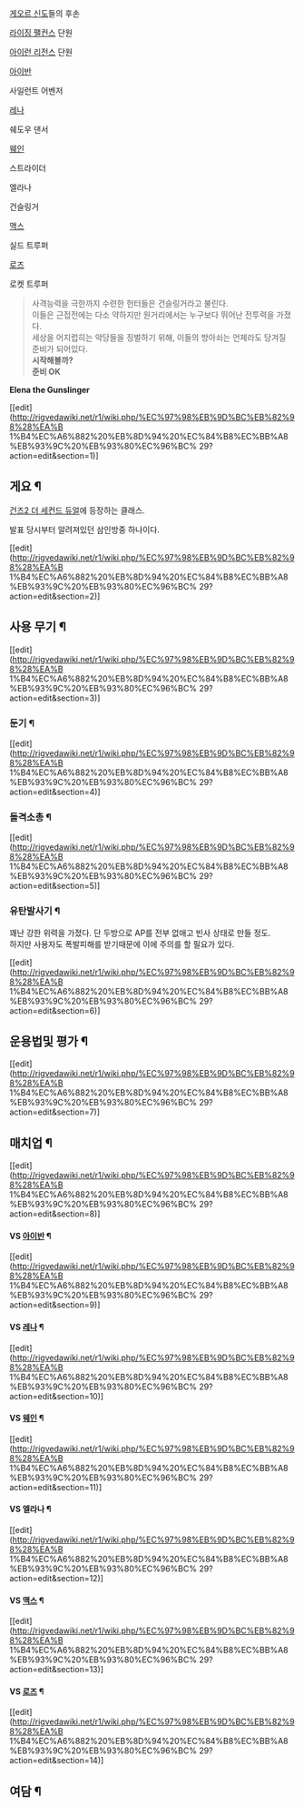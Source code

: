 [게오르 신도](%EA%B2%8C%EC%98%A4%EB%A5%B4%20%EC%8B%A0%EB%8F%84.md)들의 후손

[라이징 팰컨스](%EB%9D%BC%EC%9D%B4%EC%A7%95%20%ED%8C%B0%EC%BB%A8%EC%8A%A4.md) 단원

[아이런 리전스](%EC%95%84%EC%9D%B4%EB%9F%B0%20%EB%A6%AC%EC%A0%84%EC%8A%A4.md) 단원

[아이반](%EC%95%84%EC%9D%B4%EB%B0%98%28%EA%B1%B4%EC%A6%882%20%EB%8D%94%20%EC%84%B8%EC%BB%A8%EB%93%9C%20%EB%93%80%EC%96%BC%29.md)

사일런트 어벤저

[레나](%EB%A0%88%EB%82%98%28%EA%B1%B4%EC%A6%882%20%EB%8D%94%20%EC%84%B8%EC%BB%A8%EB%93%9C%20%EB%93%80%EC%96%BC%29.md)

쉐도우 댄서

[웨인](%EC%9B%A8%EC%9D%B8%28%EA%B1%B4%EC%A6%882%20%EB%8D%94%20%EC%84%B8%EC%BB%A8%EB%93%9C%20%EB%93%80%EC%96%BC%29.md)

스트라이더

엘라나

건슬링거

[맥스](%EB%A7%A5%EC%8A%A4%28%EA%B1%B4%EC%A6%882%20%EB%8D%94%20%EC%84%B8%EC%BB%A8%EB%93%9C%20%EB%93%80%EC%96%BC%29.md)

실드 트루퍼

[로즈](%EB%A1%9C%EC%A6%88%28%EA%B1%B4%EC%A6%882%20%EB%8D%94%20%EC%84%B8%EC%BB%A8%EB%93%9C%20%EB%93%80%EC%96%BC%29.md)

로켓 트루퍼

  

> 사격능력을 극한까지 수련한 헌터들은 건슬링거라고 불린다.  
이들은 근접전에는 다소 약하지만 원거리에서는 누구보다 뛰어난 전투력을 가졌다.  
세상을 어지럽히는 악당들을 징벌하기 위해, 이들의 방아쇠는 언제라도 당겨질 준비가 되어있다.  
**시작해볼까?**  
**준비 OK**

**Elena the Gunslinger**

[[edit](http://rigvedawiki.net/r1/wiki.php/%EC%97%98%EB%9D%BC%EB%82%98%28%EA%B
1%B4%EC%A6%882%20%EB%8D%94%20%EC%84%B8%EC%BB%A8%EB%93%9C%20%EB%93%80%EC%96%BC%
29?action=edit&section=1)]

## 게요 ¶

[건즈2 더 세컨드 듀얼](%EA%B1%B4%EC%A6%882%20%EB%8D%94%20%EC%84%B8%EC%BB%A8%EB%93%9C%20%EB%93%80%EC%96%BC.md)에 등장하는 클래스.

  

발표 당시부터 알려져있던 삼인방중 하나이다.

  

[[edit](http://rigvedawiki.net/r1/wiki.php/%EC%97%98%EB%9D%BC%EB%82%98%28%EA%B
1%B4%EC%A6%882%20%EB%8D%94%20%EC%84%B8%EC%BB%A8%EB%93%9C%20%EB%93%80%EC%96%BC%
29?action=edit&section=2)]

## 사용 무기 ¶

[[edit](http://rigvedawiki.net/r1/wiki.php/%EC%97%98%EB%9D%BC%EB%82%98%28%EA%B
1%B4%EC%A6%882%20%EB%8D%94%20%EC%84%B8%EC%BB%A8%EB%93%9C%20%EB%93%80%EC%96%BC%
29?action=edit&section=3)]

### 둔기 ¶

  

[[edit](http://rigvedawiki.net/r1/wiki.php/%EC%97%98%EB%9D%BC%EB%82%98%28%EA%B
1%B4%EC%A6%882%20%EB%8D%94%20%EC%84%B8%EC%BB%A8%EB%93%9C%20%EB%93%80%EC%96%BC%
29?action=edit&section=4)]

### 돌격소총 ¶

  

[[edit](http://rigvedawiki.net/r1/wiki.php/%EC%97%98%EB%9D%BC%EB%82%98%28%EA%B
1%B4%EC%A6%882%20%EB%8D%94%20%EC%84%B8%EC%BB%A8%EB%93%9C%20%EB%93%80%EC%96%BC%
29?action=edit&section=5)]

### 유탄발사기 ¶

꽤난 강한 위력을 가졌다. 단 두방으로 AP를 전부 없애고 빈사 상태로 만들 정도.  
하지만 사용자도 폭발피해를 받기때문에 이에 주의를 할 필요가 있다.

  

[[edit](http://rigvedawiki.net/r1/wiki.php/%EC%97%98%EB%9D%BC%EB%82%98%28%EA%B
1%B4%EC%A6%882%20%EB%8D%94%20%EC%84%B8%EC%BB%A8%EB%93%9C%20%EB%93%80%EC%96%BC%
29?action=edit&section=6)]

## 운용법및 평가 ¶

  

[[edit](http://rigvedawiki.net/r1/wiki.php/%EC%97%98%EB%9D%BC%EB%82%98%28%EA%B
1%B4%EC%A6%882%20%EB%8D%94%20%EC%84%B8%EC%BB%A8%EB%93%9C%20%EB%93%80%EC%96%BC%
29?action=edit&section=7)]

## 매치업 ¶

[[edit](http://rigvedawiki.net/r1/wiki.php/%EC%97%98%EB%9D%BC%EB%82%98%28%EA%B
1%B4%EC%A6%882%20%EB%8D%94%20%EC%84%B8%EC%BB%A8%EB%93%9C%20%EB%93%80%EC%96%BC%
29?action=edit&section=8)]

#### VS [아이반](%EC%95%84%EC%9D%B4%EB%B0%98%28%EA%B1%B4%EC%A6%882%20%EB%8D%94%20%EC%84%B8%EC%BB%A8%EB%93%9C%20%EB%93%80%EC%96%BC%29.md) ¶

  

[[edit](http://rigvedawiki.net/r1/wiki.php/%EC%97%98%EB%9D%BC%EB%82%98%28%EA%B
1%B4%EC%A6%882%20%EB%8D%94%20%EC%84%B8%EC%BB%A8%EB%93%9C%20%EB%93%80%EC%96%BC%
29?action=edit&section=9)]

#### VS [레나](%EB%A0%88%EB%82%98%28%EA%B1%B4%EC%A6%882%20%EB%8D%94%20%EC%84%B8%EC%BB%A8%EB%93%9C%20%EB%93%80%EC%96%BC%29.md) ¶

  

[[edit](http://rigvedawiki.net/r1/wiki.php/%EC%97%98%EB%9D%BC%EB%82%98%28%EA%B
1%B4%EC%A6%882%20%EB%8D%94%20%EC%84%B8%EC%BB%A8%EB%93%9C%20%EB%93%80%EC%96%BC%
29?action=edit&section=10)]

#### VS [웨인](%EC%9B%A8%EC%9D%B8%28%EA%B1%B4%EC%A6%882%20%EB%8D%94%20%EC%84%B8%EC%BB%A8%EB%93%9C%20%EB%93%80%EC%96%BC%29.md) ¶

  

[[edit](http://rigvedawiki.net/r1/wiki.php/%EC%97%98%EB%9D%BC%EB%82%98%28%EA%B
1%B4%EC%A6%882%20%EB%8D%94%20%EC%84%B8%EC%BB%A8%EB%93%9C%20%EB%93%80%EC%96%BC%
29?action=edit&section=11)]

#### VS 엘라나 ¶

  

[[edit](http://rigvedawiki.net/r1/wiki.php/%EC%97%98%EB%9D%BC%EB%82%98%28%EA%B
1%B4%EC%A6%882%20%EB%8D%94%20%EC%84%B8%EC%BB%A8%EB%93%9C%20%EB%93%80%EC%96%BC%
29?action=edit&section=12)]

#### VS [맥스](%EB%A7%A5%EC%8A%A4%28%EA%B1%B4%EC%A6%882%20%EB%8D%94%20%EC%84%B8%EC%BB%A8%EB%93%9C%20%EB%93%80%EC%96%BC%29.md) ¶

  

[[edit](http://rigvedawiki.net/r1/wiki.php/%EC%97%98%EB%9D%BC%EB%82%98%28%EA%B
1%B4%EC%A6%882%20%EB%8D%94%20%EC%84%B8%EC%BB%A8%EB%93%9C%20%EB%93%80%EC%96%BC%
29?action=edit&section=13)]

#### VS [로즈](%EB%A1%9C%EC%A6%88%28%EA%B1%B4%EC%A6%882%20%EB%8D%94%20%EC%84%B8%EC%BB%A8%EB%93%9C%20%EB%93%80%EC%96%BC%29.md) ¶

  

[[edit](http://rigvedawiki.net/r1/wiki.php/%EC%97%98%EB%9D%BC%EB%82%98%28%EA%B
1%B4%EC%A6%882%20%EB%8D%94%20%EC%84%B8%EC%BB%A8%EB%93%9C%20%EB%93%80%EC%96%BC%
29?action=edit&section=14)]

## 여담 ¶


